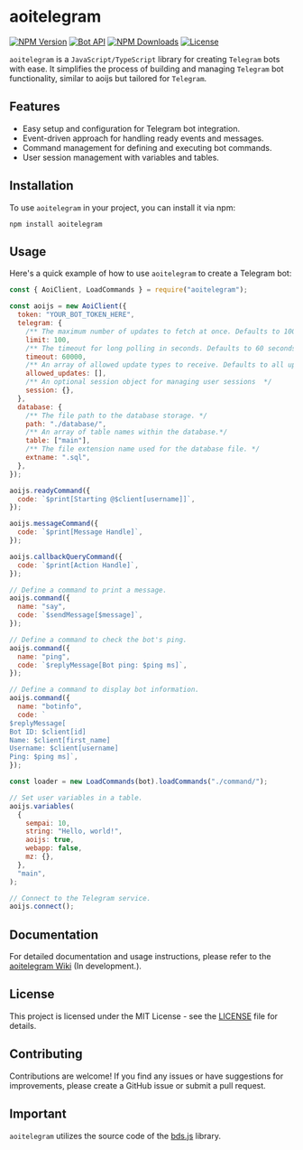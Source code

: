 # aoitelegram

[![NPM Version](https://img.shields.io/npm/v/aoitelegram)](https://www.npmjs.com/package/aoitelegram)
[![Bot API](https://img.shields.io/badge/Bot%20API-v.6.9-00aced.svg?style=flat-square&logo=telegram)](https://core.telegram.org/bots/api)
[![NPM Downloads](https://img.shields.io/npm/dt/aoitelegram.svg?maxAge=3600)](https://www.npmjs.com/package/aoitelegram)
[![License](https://img.shields.io/npm/l/aoitelegram)](https://github.com/Sempai-07/aoitelegram/blob/main/LICENSE)

`aoitelegram` is a `JavaScript/TypeScript` library for creating `Telegram` bots with ease. It simplifies the process of building and managing `Telegram` bot functionality, similar to aoijs but tailored for `Telegram`.

## Features

- Easy setup and configuration for Telegram bot integration.
- Event-driven approach for handling ready events and messages.
- Command management for defining and executing bot commands.
- User session management with variables and tables.

## Installation

To use `aoitelegram` in your project, you can install it via npm:

```shell
npm install aoitelegram
```

## Usage

Here's a quick example of how to use `aoitelegram` to create a Telegram bot:

```javascript
const { AoiClient, LoadCommands } = require("aoitelegram");

const aoijs = new AoiClient({
  token: "YOUR_BOT_TOKEN_HERE",
  telegram: {
    /** The maximum number of updates to fetch at once. Defaults to 100. */
    limit: 100,
    /** The timeout for long polling in seconds. Defaults to 60 seconds. */
    timeout: 60000,
    /** An array of allowed update types to receive. Defaults to all updates. */
    allowed_updates: [],
    /** An optional session object for managing user sessions  */
    session: {},
  },
  database: {
    /** The file path to the database storage. */
    path: "./database/",
    /** An array of table names within the database.*/
    table: ["main"],
    /** The file extension name used for the database file. */
    extname: ".sql",
  },
});

aoijs.readyCommand({
  code: `$print[Starting @$client[username]]`,
});

aoijs.messageCommand({
  code: `$print[Message Handle]`,
});

aoijs.callbackQueryCommand({
  code: `$print[Action Handle]`,
});

// Define a command to print a message.
aoijs.command({
  name: "say",
  code: `$sendMessage[$message]`,
});

// Define a command to check the bot's ping.
aoijs.command({
  name: "ping",
  code: `$replyMessage[Bot ping: $ping ms]`,
});

// Define a command to display bot information.
aoijs.command({
  name: "botinfo",
  code: `
$replyMessage[
Bot ID: $client[id]
Name: $client[first_name]
Username: $client[username]
Ping: $ping ms]`,
});

const loader = new LoadCommands(bot).loadCommands("./command/");

// Set user variables in a table.
aoijs.variables(
  {
    sempai: 10,
    string: "Hello, world!",
    aoijs: true,
    webapp: false,
    mz: {},
  },
  "main",
);

// Connect to the Telegram service.
aoijs.connect();
```

## Documentation

For detailed documentation and usage instructions, please refer to the [aoitelegram Wiki](https://google.com) (In development.).

## License

This project is licensed under the MIT License - see the [LICENSE](https://github.com/Sempai-07/aoitelegram/blob/main/LICENSE) file for details.

## Contributing

Contributions are welcome! If you find any issues or have suggestions for improvements, please create a GitHub issue or submit a pull request.

## Important

`aoitelegram` utilizes the source code of the [bds.js](https://www.npmjs.com/package/bds.js) library.
